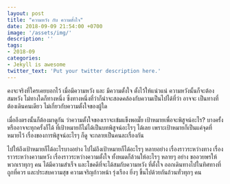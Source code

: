 ```yaml
---
layout: post
title: "ความหวัง กับ ความตั้งใจ"
date: 2018-09-09 21:54:00 +0700
image: '/assets/img/'
description: ''
tags:
- 2018-09
categories:
- Jekyll is awesome
twitter_text: 'Put your twitter description here.'
---
```

คงจะจริงที่ใครเคยบอกไว้ เมื่อมีความหวัง และ มีความตั้งใจ ตั้งไว้ให้แน่วแน่ ความหวังนั้นก็จะต้องสมหวัง ไม่ทางใดก็ทางหนึ่ง ซึ่งทางหนึ่งที่ว่าก็น่าจะสอดคล้องกับความเป็นไปได้ที่ว่า อาจจะ เป็นทางที่ต้องเดินคนเดียว ไม่เกี่ยวกับความตั้งใจของผู้ใด

เมื่อถึงตรงนั้นก็ต้องมาดูกัน ว่าความตั้งใจของเราจะเข้มแข็งพอมั๊ย เป้าหมายเพื่อจะพิสูจน์อะไร? บางครั้งหรืออาจจะทุกครั้งก็ได้ ที่เป้าหมายก็ไม่ได้เป็นบทพิสูจน์อะไรๆ ได้เลย เพราะเป้าหมายก็เป็นแค่จุดที่หมายไว้ เรื่องของการพิสูจน์อะไรๆ ก็ดู จะกลายเป็นคนละเรื่องกัน

ไปให้ถึงเป้าหมายก็ได้อะไรบางอย่าง ไปไม่ถึงเป้าหมายก็ได้อะไรๆ หลายอย่าง เรื่องราวระหว่างทาง เรื่องราวระหว่างความหวัง เรื่องราวระหว่างความตั้งใจ ทั้งหมดก็ล้วนให้อะไรๆ หลายๆ อย่าง ขออวยพรให้พวกเราทุกๆ คน ได้มีความสำเร็จ และโชคดีที่จะได้สมกับความหวัง ที่ตั้งใจ ออกเดินทางไปในทิศทางที่ถูกที่ควร และประสบความสุข ความเจริญก้าวหน้า รุ่งเรือง ยิ่งๆ ขึ้นไปด้วยกันถ้วนทั่วทุกๆ คน
